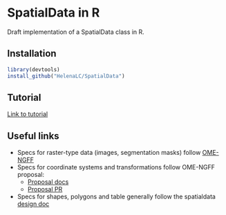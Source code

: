# SpatialData in R

Draft implementation of a SpatialData class in R.

## Installation

```r
library(devtools)
install_github("HelenaLC/SpatialData")
```

## Tutorial

[Link to tutorial][]

## Useful links
- Specs for raster-type data (images, segmentation masks) follow [OME-NGFF][]
- Specs for coordinate systems and transformations follow OME-NGFF proposal:
    - [Proposal docs][]
    - [Proposal PR][]
- Specs for shapes, polygons and table generally follow the spatialdata [design doc][]

<!-- Links -->
[Link to tutorial]: https://htmlpreview.github.io/?https://github.com/HelenaLC/SpatialData/blob/devel/inst/SpatialData.html
[OME-NGFF]: https://ngff.openmicroscopy.org/latest/
[Proposal docs]: http://api.csswg.org/bikeshed/?url=https://raw.githubusercontent.com/ome/ngff/b92f540dc95440f2d6b7012185b09c2b862aa744/latest/index.bs
[Proposal PR]:https://github.com/ome/ngff/pull/138
[design doc]: https://spatialdata.scverse.org/en/latest/design_doc.html
